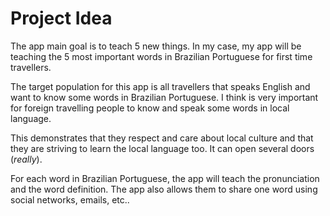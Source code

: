 # Project Idea

The app main goal is to teach 5 new things. In my case, my app will be teaching the 5 most important words in 
Brazilian Portuguese for first time travellers.

The target population for this app is all travellers that speaks English and want to know some words in 
Brazilian Portuguese. I think is very important for foreign travelling people to know and speak some words
in local language. 

This demonstrates that they respect and care about local culture and that 
they are striving to learn the local language too. It can open several doors (*really*).

For each word in Brazilian Portuguese, the app will teach the pronunciation and the word definition. The app also
allows them to share one word using social networks, emails, etc..

